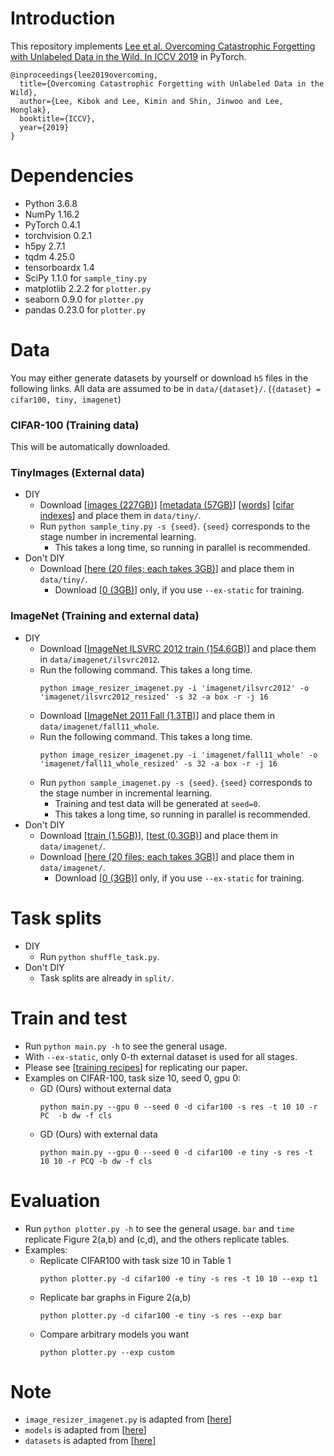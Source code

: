 # Introduction
This repository implements [Lee et al. Overcoming Catastrophic Forgetting with Unlabeled Data in the Wild. In ICCV 2019](https://arxiv.org/abs/1903.12648) in PyTorch.
```
@inproceedings{lee2019overcoming,
  title={Overcoming Catastrophic Forgetting with Unlabeled Data in the Wild},
  author={Lee, Kibok and Lee, Kimin and Shin, Jinwoo and Lee, Honglak},
  booktitle={ICCV},
  year={2019}
}
```

# Dependencies
- Python 3.6.8
- NumPy 1.16.2
- PyTorch 0.4.1
- torchvision 0.2.1
- h5py 2.7.1
- tqdm 4.25.0
- tensorboardx 1.4
- SciPy 1.1.0 for `sample_tiny.py`
- matplotlib 2.2.2 for `plotter.py`
- seaborn 0.9.0 for `plotter.py`
- pandas 0.23.0 for `plotter.py`

# Data
You may either generate datasets by yourself or download `h5` files in the following links.
All data are assumed to be in `data/{dataset}/`. (`{dataset} = cifar100, tiny, imagenet`)

### CIFAR-100 (Training data)
This will be automatically downloaded.

### TinyImages (External data)
- DIY
  - Download [[images (227GB)](http://horatio.cs.nyu.edu/mit/tiny/data/tiny_images.bin)] [[metadata (57GB)](http://horatio.cs.nyu.edu/mit/tiny/data/tiny_metadata.bin)] [[words](http://horatio.cs.nyu.edu/mit/tiny/data/tiny_index.mat)] [[cifar indexes](https://www.cs.toronto.edu/~kriz/cifar_indexes)] and place them in `data/tiny/`.
  - Run `python sample_tiny.py -s {seed}`. `{seed}` corresponds to the stage number in incremental learning.
    - This takes a long time, so running in parallel is recommended.
- Don't DIY
  - Download [[here (20 files; each takes 3GB)](https://drive.google.com/drive/folders/1wk07YzpNXUMfbKmW6BPr3w1RN-KAPe2K)] and place them in `data/tiny/`.
    - Download [[0 (3GB)](https://drive.google.com/open?id=13005jjcI93dn3oe99DNunRyaRQhR50aR)] only, if you use `--ex-static` for training.

### ImageNet (Training and external data)
- DIY
  - Download [[ImageNet ILSVRC 2012 train (154.6GB)](http://image-net.org/download)] and place them in `data/imagenet/ilsvrc2012`.
  - Run the following command. This takes a long time.
    ```
    python image_resizer_imagenet.py -i 'imagenet/ilsvrc2012' -o 'imagenet/ilsvrc2012_resized' -s 32 -a box -r -j 16
    ```
  - Download [[ImageNet 2011 Fall (1.3TB)](http://image-net.org/download)] and place them in `data/imagenet/fall11_whole`.
  - Run the following command. This takes a long time.
    ```
    python image_resizer_imagenet.py -i 'imagenet/fall11_whole' -o 'imagenet/fall11_whole_resized' -s 32 -a box -r -j 16
    ```
  - Run `python sample_imagenet.py -s {seed}`. `{seed}` corresponds to the stage number in incremental learning.
    - Training and test data will be generated at `seed=0`.
    - This takes a long time, so running in parallel is recommended.
- Don't DIY
  - Download [[train (1.5GB)](https://drive.google.com/open?id=1FyaXjtCPg1_33i30--oORtspzFwSAa30)], [[test (0.3GB)](https://drive.google.com/open?id=18vYTxXpVB0lMrMitw3fVm2abGhWW37sN)] and place them in `data/imagenet/`.
  - Download [[here (20 files; each takes 3GB)](https://drive.google.com/drive/u/1/folders/194-V0tSOA82mTqFmDzEa83wA6B56Itr2)] and place them in `data/imagenet/`.
    - Download [[0 (3GB)](https://drive.google.com/open?id=1eIw7kVvMM1gzzdq_qx2qaViYF2Qx4mTb)] only, if you use `--ex-static` for training.

# Task splits
- DIY
  - Run `python shuffle_task.py`.
- Don't DIY
  - Task splits are already in `split/`.

# Train and test
- Run `python main.py -h` to see the general usage.
- With `--ex-static`, only 0-th external dataset is used for all stages.
- Please see [[training recipes](RECIPES.md)] for replicating our paper.
- Examples on CIFAR-100, task size 10, seed 0, gpu 0:
  - GD (Ours) without external data
    ```
    python main.py --gpu 0 --seed 0 -d cifar100 -s res -t 10 10 -r PC  -b dw -f cls
    ```
  - GD (Ours) with external data
    ```
    python main.py --gpu 0 --seed 0 -d cifar100 -e tiny -s res -t 10 10 -r PCQ -b dw -f cls
    ```

# Evaluation
- Run `python plotter.py -h` to see the general usage. `bar` and `time` replicate Figure 2(a,b) and (c,d), and the others replicate tables.
- Examples:
  - Replicate CIFAR100 with task size 10 in Table 1
    ```
    python plotter.py -d cifar100 -e tiny -s res -t 10 10 --exp t1
    ```
  - Replicate bar graphs in Figure 2(a,b)
    ```
    python plotter.py -d cifar100 -e tiny -s res --exp bar
    ```
  - Compare arbitrary models you want
    ```
    python plotter.py --exp custom
    ```

# Note
- `image_resizer_imagenet.py` is adapted from [[here](https://github.com/PatrykChrabaszcz/Imagenet32_Scripts/blob/master/image_resizer_imagent.py)]
- `models` is adapted from [[here](https://github.com/bearpaw/pytorch-classification/blob/master/models/cifar)]
- `datasets` is adapted from [[here](https://github.com/pytorch/vision/blob/master/torchvision/datasets/cifar.py)]
